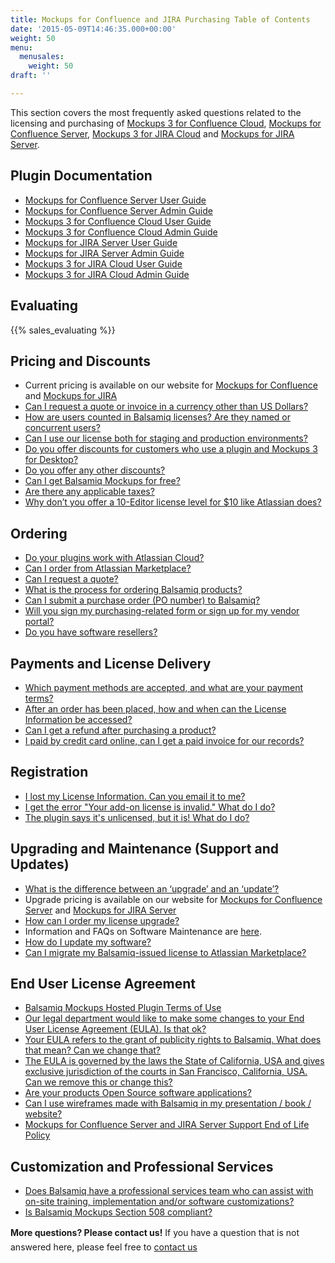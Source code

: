```yaml
---
title: Mockups for Confluence and JIRA Purchasing Table of Contents
date: '2015-05-09T14:46:35.000+00:00'
weight: 50
menu:
  menusales:
    weight: 50
draft: ''

---
```


This section covers the most frequently asked questions related to the licensing and purchasing of [Mockups 3 for Confluence Cloud](https://marketplace.atlassian.com/plugins/com.balsamiq.mockups.confluence/cloud/overview), [Mockups for Confluence Server](https://marketplace.atlassian.com/plugins/com.balsamiq.confluence.plugins.mockups), [Mockups 3 for JIRA Cloud](https://marketplace.atlassian.com/plugins/com.balsamiq.mockups.jira/cloud/overview) and [Mockups for JIRA Server](https://marketplace.atlassian.com/plugins/com.balsamiq.jira.plugins.mockups).

## Plugin Documentation

* [Mockups for Confluence Server User Guide](https://docs.balsamiq.com/confluence/server/mockups2/intro/)
* [Mockups for Confluence Server Admin Guide](https://docs.balsamiq.com/confluence/server/mockups2/admin-guide/)
* [Mockups 3 for Confluence Cloud User Guide](https://docs.balsamiq.com/confluence/cloud/intro/)
* [Mockups 3 for Confluence Cloud Admin Guide](https://docs.balsamiq.com/confluence/cloud/admin-guide-cloud/)
* [Mockups for JIRA Server User Guide](https://docs.balsamiq.com/jira/server/mockups2/intro/)
* [Mockups for JIRA Server Admin Guide](https://docs.balsamiq.com/jira/server/mockups2/admin-guide/)
* [Mockups 3 for JIRA Cloud User Guide](https://docs.balsamiq.com/jira/cloud/intro/)
* [Mockups 3 for JIRA Cloud Admin Guide](https://docs.balsamiq.com/jira/cloud/admin-guide-cloud/)

## Evaluating

{{% sales_evaluating %}}

## Pricing and Discounts

*   Current pricing is available on our website for [Mockups for Confluence](https://balsamiq.com/buy/#c) and [Mockups for JIRA](https://balsamiq.com/buy/#j)
*   [Can I request a quote or invoice in a currency other than US Dollars?](/sales/currency/)
*   [How are users counted in Balsamiq licenses? Are they named or concurrent users?](/sales/userscounted/)
*   [Can I use our license both for staging and production environments?](/sales/atlassianstagingproduction/)
*   [Do you offer discounts for customers who use a plugin and Mockups 3 for Desktop?](/sales/atlassianplugindiscounts/)
*   [Do you offer any other discounts?](/sales/discounts/)
*   ​[Can I get Balsamiq Mockups for free?](https://balsamiq.com/free)
*   ​[Are there any applicable taxes?](/sales/taxes/)
*   [Why don’t you offer a 10-Editor license level for $10 like Atlassian does?](/sales/10for10/)

## Ordering

*   [Do your plugins work with Atlassian Cloud?](/sales/atlassiancloud/)
*   [Can I order from Atlassian Marketplace?](/sales/marketplace/)
*   [Can I request a quote?](/sales/quote/)
*   [What is the process for ordering Balsamiq products?](/sales/ordering/#licenses)
*   [Can I submit a purchase order (PO number) to Balsamiq?](/sales/purchaseorders/)
*   [Will you sign my purchasing-related form or sign up for my vendor portal?](/sales/forms/)
*   [Do you have software resellers?](/sales/resellers/)

## Payments and License Delivery

*   [Which payment methods are accepted, and what are your payment terms?](/sales/paymentmethods/#licenses)
*   [After an order has been placed, how and when can the License Information be accessed?](/sales/licensedelivery/)
*   [Can I get a refund after purchasing a product?](/sales/refunds/)
*   [I paid by credit card online, can I get a paid invoice for our records?](/sales/invoice/)

## Registration

*   [I lost my License Information. Can you email it to me?](/sales/lostlicense/)
*   [I get the error "Your add-on license is invalid." What do I do?](/plugins/failedtovalidatelicense/)
*   [The plugin says it's unlicensed, but it is! What do I do?](/plugins/atlassianlicensenotshowing/)

## Upgrading and Maintenance (Support and Updates)

*   [What is the difference between an ‘upgrade’ and an ‘update’?](/sales/upgrades/)
*   Upgrade pricing is available on our website for [Mockups for Confluence Server](https://balsamiq.com/buy/#cu) and [Mockups for JIRA Server](https://balsamiq.com/buy/#ju)
*   [How can I order my license upgrade?](/sales/upgrades/#how-can-i-order-an-upgrade)
*   Information and FAQs on Software Maintenance are [here](/sales/maintenance/).
*   [How do I update my software?](/sales/update/)
*   [Can I migrate my Balsamiq-issued license to Atlassian Marketplace?](/sales/atlassianmigrating/)

## End User License Agreement

*   [Balsamiq Mockups Hosted Plugin Terms of Use](/sales/hostedpluginstos/)
*   [Our legal department would like to make some changes to your End User License Agreement (EULA). Is that ok?](/sales/customeula/)
*   [Your EULA refers to the grant of publicity rights to Balsamiq. What does that mean? Can we change that?](/sales/publicityrights/)
*   [The EULA is governed by the laws the State of California, USA and gives exclusive jurisdiction of the courts in San Francisco, California, USA. Can we remove this or change this?](/sales/jurisdiction/)
*   [Are your products Open Source software applications?](/sales/opensource/)
*   [Can I use wireframes made with Balsamiq in my presentation / book / website?](/sales/ipownership/)
*   [Mockups for Confluence Server and JIRA Server Support End of Life Policy](/sales/atlassianeol/)

## Customization and Professional Services

*   [Does Balsamiq have a professional services team who can assist with on-site training, implementation and/or software customizations?](/sales/training/)
*   [Is Balsamiq Mockups Section 508 compliant?](/sales/508/)

**More questions? Please contact us!** <span style="line-height: 1.6em;">If you have a question that is not answered here, please feel free to</span> [contact us](mailto:sales@balsamiq.com?subject=I%20have%20a%20question%20about%20purchasing%20your%20Atlassian%20plugin)